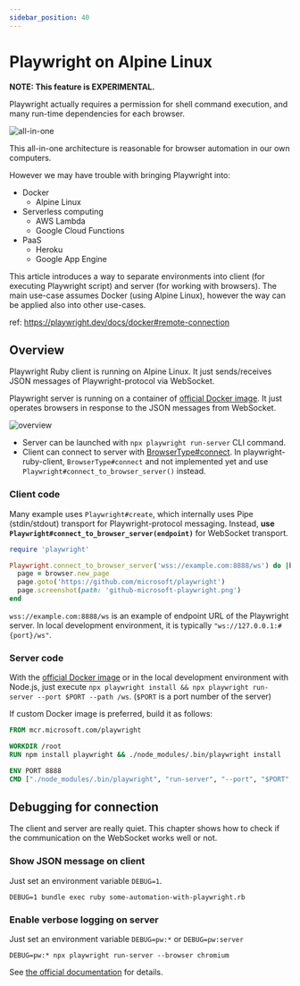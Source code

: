 ```yaml
---
sidebar_position: 40
---
```


# Playwright on Alpine Linux

**NOTE: This feature is EXPERIMENTAL.**

Playwright actually requires a permission for shell command execution, and many run-time dependencies for each browser.

![all-in-one](https://user-images.githubusercontent.com/11763113/124934388-9c9c9100-e03f-11eb-8f13-324afac3be2a.png)

This all-in-one architecture is reasonable for browser automation in our own computers.

However we may have trouble with bringing Playwright into:

- Docker
  - Alpine Linux
- Serverless computing
  - AWS Lambda
  - Google Cloud Functions
- PaaS
  - Heroku
  - Google App Engine

This article introduces a way to separate environments into client (for executing Playwright script) and server (for working with browsers). The main use-case assumes Docker (using Alpine Linux), however the way can be applied also into other use-cases.

ref: https://playwright.dev/docs/docker#remote-connection

## Overview

Playwright Ruby client is running on Alpine Linux. It just sends/receives JSON messages of Playwright-protocol via WebSocket.

Playwright server is running on a container of [official Docker image](https://hub.docker.com/_/microsoft-playwright). It just operates browsers in response to the JSON messages from WebSocket.

![overview](https://user-images.githubusercontent.com/11763113/124934448-ad4d0700-e03f-11eb-942e-b9f3282bb703.png)

- Server can be launched with `npx playwright run-server` CLI command.
- Client can connect to server with [BrowserType#connect](https://playwright.dev/docs/api/class-browsertype#browser-type-connect). In playwright-ruby-client, `BrowserType#connect` and not implemented yet and use `Playwright#connect_to_browser_server()` instead.

### Client code

Many example uses `Playwright#create`, which internally uses Pipe (stdin/stdout) transport for Playwright-protocol messaging. Instead, **use `Playwright#connect_to_browser_server(endpoint)`** for WebSocket transport.

```ruby {3}
require 'playwright'

Playwright.connect_to_browser_server('wss://example.com:8888/ws') do |browser|
  page = browser.new_page
  page.goto('https://github.com/microsoft/playwright')
  page.screenshot(path: 'github-microsoft-playwright.png')
end
```

`wss://example.com:8888/ws` is an example of endpoint URL of the Playwright server. In local development environment, it is typically `"ws://127.0.0.1:#{port}/ws"`.

### Server code

With the [official Docker image](https://hub.docker.com/_/microsoft-playwright) or in the local development environment with Node.js, just execute `npx playwright install && npx playwright run-server --port $PORT --path /ws`. (`$PORT` is a port number of the server)

If custom Docker image is preferred, build it as follows:

```Dockerfile
FROM mcr.microsoft.com/playwright

WORKDIR /root
RUN npm install playwright && ./node_modules/.bin/playwright install

ENV PORT 8888
CMD ["./node_modules/.bin/playwright", "run-server", "--port", "$PORT", "--path", "/ws"]
```

## Debugging for connection

The client and server are really quiet. This chapter shows how to check if the communication on the WebSocket works well or not.

### Show JSON message on client

Just set an environment variable `DEBUG=1`.

```
DEBUG=1 bundle exec ruby some-automation-with-playwright.rb
```

### Enable verbose logging on server

Just set an environment variable `DEBUG=pw:*` or `DEBUG=pw:server`

```
DEBUG=pw:* npx playwright run-server --browser chromium
```

See [the official documentation](https://playwright.dev/docs/debug/#verbose-api-logs) for details.
